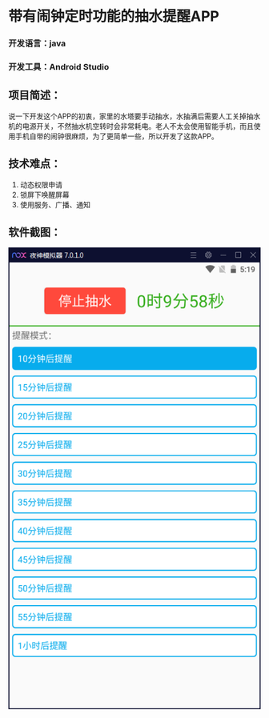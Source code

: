 # 带有闹钟定时功能的抽水提醒APP
### 开发语言：java
### 开发工具：Android Studio
## 项目简述：
说一下开发这个APP的初衷，家里的水塔要手动抽水，水抽满后需要人工关掉抽水机的电源开关，不然抽水机空转时会非常耗电。老人不太会使用智能手机，而且使用手机自带的闹钟很麻烦，为了更简单一些，所以开发了这款APP。
## 技术难点：
1. 动态权限申请
2. 锁屏下唤醒屏幕
3. 使用服务、广播、通知
## 软件截图：
![1.png](readme/1.png)